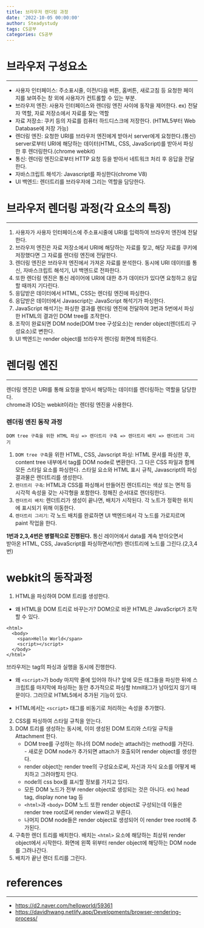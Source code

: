 ```yaml
---
title: 브라우저 렌더링 과정
date: '2022-10-05 00:00:00'
author: Steadystudy
tags: CS공부
categories: CS공부
---
```


# 브라우저 구성요소

---

- 사용자 인터페이스: 주소표시줄, 이전/다음 버튼, 홈버튼, 새로고침 등 요청한 페이지를 보여주는 창 외에 사용자가 컨트롤할 수 있는 부분.
- 브라우저 엔진: 사용자 인터페이스와 렌더링 엔진 사이에 동작을 제어한다. ex) 전달자 역할, 자료 저장소에서 자료를 찾는 역할
- 자료 저장소: 쿠키 등의 자료를 컴퓨터 하드디스크에 저장한다. (HTML5부터 Web Database에 저장 가능)
- 렌더링 엔진: 요청한 URI를 브라우저 엔진에게 받아서 server에게 요청한다.(통신) server로부터 URI에 해당하는 데이터(HTML, CSS, JavaScript)를 받아서 파싱한 후 렌더링한다.(chrome webkit)
- 통신: 렌더링 엔진으로부터 HTTP 요청 등을 받아서 네트워크 처리 후 응답을 전달한다.
- 자바스크립트 해석기: Javascript를 파싱한다(chrome V8)
- UI 백엔드: 렌더트리를 브라우저에 그리는 역할을 담당한다.

# 브라우저 렌더링 과정(각 요소의 특징)

---

1. 사용자가 사용자 인터페이스에 주소표시줄에 URI를 입력하여 브라우저 엔진에 전달한다.
2. 브라우저 엔진은 자료 저장소에서 URI에 해당하는 자료를 찾고, 해당 자료를 쿠키에 저장했다면 그 자료를 렌더링 엔진에 전달한다.
3. 렌더링 엔진은 브라우저 엔진에서 가져온 자료를 분석한다. 동시에 URI 데이터를 통신, 자바스크립트 해석기, UI 백엔드로 전파한다.
4. 또한 렌더링 엔진은 통신 레이어에 URI에 대한 추가 데이터가 있다면 요청하고 응답할 때까지 기다린다.
5. 응답받은 데이터에서 HTML, CSS는 렌더링 엔진에 파싱한다.
6. 응답받은 데이터에서 Javascript는 JavaScript 해석기가 파싱한다.
7. JavaScript 해석기는 파싱한 결과를 렌더링 엔진에 전달하여 3번과 5번에서 파싱한 HTML의 결과인 DOM tree를 조작한다.
8. 조작이 완료되면 DOM node(DOM tree 구성요소)는 render object(렌더트리 구성요소)로 변한다.
9. UI 백엔드는 render object를 브라우저 렌더링 화면에 띄워준다.

# 렌더링 엔진

---

렌더링 엔진은 URI를 통해 요청을 받아서 해당하는 데이터를 렌더링하는 역할을 담당한다.  
chrome과 IOS는 webkit이라는 렌더링 엔진을 사용한다.

### 렌더링 엔진 동작 과정

`DOM tree 구축을 위한 HTML 파싱 => 렌더트리 구축 => 렌더트리 배치 => 렌더트리 그리기`

1. `DOM tree 구축`을 위한 HTML, CSS, Javscript 파싱: HTML 문서를 파싱한 후, content tree 내부에서 tag를 DOM node로 변환한다.
   그 다은 CSS 파일과 함께 모든 스타일 요소를 파싱한다. 스타일 요소와 HTML 표시 규칙, Javascript의 파싱 결과물은 렌더트리를 생성한다.
2. `렌더트리 구축`: HTML과 CSS를 파싱해서 만들어진 렌더트리는 색상 또는 면적 등 시각적 속성을 갖는 사각형을 포함한다. 정해진 순서대로 렌더링한다.
3. `렌더트리 배치`: 렌더트리가 생성이 끝나면, 배치가 시작된다. 각 노트가 정확한 위치에 표시되기 위해 이동한다.
4. `렌더트리 그리기`: 각 노드 배치를 완료하면 UI 백엔드에서 각 노드를 가로지르며 paint 작업을 한다.

**1번과 2,3,4번은 병렬적으로 진행된다.**
통신 레이어에서 data를 계속 받아오면서  
받아온 HTML, CSS, JavaScript를 파싱하면서(1번)
렌더트리에 노드를 그린다.(2,3,4번)

# webkit의 동작과정

1. HTML을 파싱하여 DOM 트리를 생성한다.

- 왜 HTML을 DOM 트리로 바꾸는가? DOM으로 바꾼 HTML은 JavaScript가 조작할 수 있다.

```
<html>
  <body>
    <span>Hello World</span>
    <script></script>
  </body>
</html>
```

브라우저는 tag의 파싱과 실행을 동시에 진행한다.

- 왜 `<script>`가 body 마지막 줄에 있어야 하나? 앞에 모든 태그들을 파싱한 뒤에 스크립트를 마지막에 파싱하는 동안 추가적으로 파싱할 html태그가 남아있지 않기 때문이다.
  그러므로 HTML5에서 추가된 기능이 있다.

* HTML에서는 `<script>` 태그를 비동기로 처리하는 속성을 추가했다.

2. CSS를 파싱하여 스타일 규칙을 얻는다.
3. DOM 트리를 생성하는 동시에, 이미 생성된 DOM 트리와 스타일 규칙을 Attachment 한다.
   - DOM tree를 구성하는 하나의 DOM node는 attach라는 method를 가진다. - 새로운 DOM node가 추가되면 attach가 호출되어 render object를 생성한다.
   - render object는 render tree의 구성요소로써, 자신과 자식 요소를 어떻게 배치하고 그려야할지 안다.
   - node의 css box를 표시할 정보를 가지고 있다.
   - 모든 DOM 노드가 전부 render object로 생성되는 것은 아니다. ex) head tag, display none tag 등
   - `<html>`과 `<body>` DOM 노드 또한 render object로 구성되는데 이들은 render tree root로써 render view라고 부른다.
   - 나머지 DOM node들은 render object로 생성되어 이 render tree root에 추가된다.
4. 구축한 렌더 트리를 배치한다.
   배치는 `<html>` 요소에 해당하는 최상위 render object에서 시작한다. 화면에 왼쪽 위부터 render object에 해당하는 DOM node를 그려나간다.
5. 배치가 끝난 렌더 트리를 그린다.

# references

---

- https://d2.naver.com/helloworld/59361
- https://davidhwang.netlify.app/Developments/browser-rendering-process/
